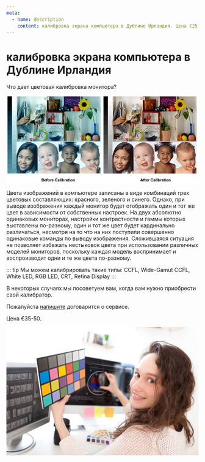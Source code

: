 ```yaml
---
meta:
  - name: description
    content: калибровка экрана компьютера в Дублине Ирландия. Цена €25.
---
```


# калибровка экрана компьютера в Дублине Ирландия

Что дает цветовaя калибровка монитора?

![калибровка экрана компьютера в Дублине Ирландия](../../img/color-management.jpg)

Цвета изображений в компьютере записаны в виде комбинаций трех цветовых составляющих: красного, зеленого и синего. Однако, при выводе изображения каждый монитор будет отображать один и тот же цвет в зависимости от собственных настроек. На двух абсолютно одинаковых мониторах, настройки контрастности и гаммы которых выставлены по-разному, один и тот же цвет будет кардинально различаться, несмотря на то что на них поступили совершенно одинаковые команды по выводу изображения. Сложившаяся ситуация не позволяет избежать нестыковок цвета при использовании различных моделей мониторов, поскольку каждая модель воспринимает и воспроизводит одни и те же цвета по-разному.

::: tip Мы можем калибрировать такие типы:
CCFL, Wide-Gamut CCFL, White LED, RGB LED, CRT, Retina Display
:::

В некоторых случаях мы посоветуем вам, когда вам нужно приобрести свой калибратор.

Пожалуйста [напишите](/ru/kontakt/) договарится о сервисе.

Цена €35-50.

![калибровка экрана компьютера в Дублине Ирландия](../../img/monitor_colour_calibration_dublinpc-sm.jpg)
